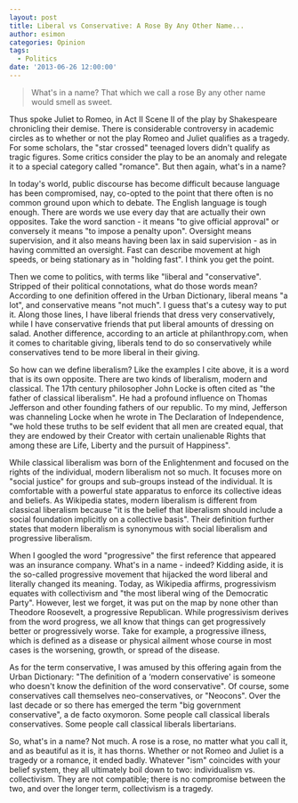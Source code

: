 ```yaml
---
layout: post
title: Liberal vs Conservative: A Rose By Any Other Name...
author: esimon
categories: Opinion
tags:
  - Politics
date: '2013-06-26 12:00:00'
---
```

> What's in a name? That which we call a rose 
> By any other name would smell as sweet. 

Thus spoke Juliet to Romeo, in Act II Scene II of the play by Shakespeare chronicling their demise. There is considerable controversy in academic circles as to whether or not the play Romeo and Juliet qualifies as a tragedy. For some scholars, the "star crossed" teenaged lovers didn't qualify as tragic figures. Some critics consider the play to be an anomaly and relegate it to a special category called "romance". But then again, what's in a name? 

In today's world, public discourse has become difficult because language has been compromised, nay, co-opted to the point that there often is no common ground upon which to debate. The English language is tough enough. There are words we use every day that are actually their own opposites. Take the word sanction - it means "to give official approval" or conversely it means "to impose a penalty upon". Oversight means supervision, and it also means having been lax in said supervision - as in having committed an oversight. Fast can describe movement at high speeds, or being stationary as in "holding fast". I think you get the point. 

Then we come to politics, with terms like "liberal and "conservative". Stripped of their political connotations, what do those words mean? According to one definition offered in the Urban Dictionary, liberal means "a lot", and conservative means "not much". I guess that's a cutesy way to put it. Along those lines, I have liberal friends that dress very conservatively, while I have conservative friends that put liberal amounts of dressing on salad. Another difference, according to an article at philanthropy.com, when it comes to charitable giving, liberals tend to do so conservatively while conservatives tend to be more liberal in their giving. 

So how can we define liberalism? Like the examples I cite above, it is a word that is its own opposite. There are two kinds of liberalism, modern and classical. The 17th century philosopher John Locke is often cited as "the father of classical liberalism". He had a profound influence on Thomas Jefferson and other founding fathers of our republic. To my mind, Jefferson was channeling Locke when he wrote in The Declaration of Independence, "we hold these truths to be self evident that all men are created equal, that they are endowed by their Creator with certain unalienable Rights that among these are Life, Liberty and the pursuit of Happiness". 

While classical liberalism was born of the Enlightenment and focused on the rights of the individual, modern liberalism not so much. It focuses more on "social justice" for groups and sub-groups instead of the individual. It is comfortable with a powerful state apparatus to enforce its collective ideas and beliefs. As Wikipedia states, modern liberalism is different from classical liberalism because "it is the belief that liberalism should include a social foundation implicitly on a collective basis". Their definition further states that modern liberalism is synonymous with social liberalism and progressive liberalism. 

When I googled the word "progressive" the first reference that appeared was an insurance company. What's in a name - indeed? Kidding aside, it is the so-called progressive movement that hijacked the word liberal and literally changed its meaning. Today, as Wikipedia affirms, progressivism equates with collectivism and "the most liberal wing of the Democratic Party". However, lest we forget, it was put on the map by none other than Theodore Roosevelt, a progressive Republican. While progressivism derives from the word progress, we all know that things can get progressively better or progressively worse. Take for example, a progressive illness, which is defined as a disease or physical ailment whose course in most cases is the worsening, growth, or spread of the disease.

As for the term conservative, I was amused by this offering again from the Urban Dictionary: "The definition of a ‘modern conservative' is someone who doesn't know the definition of the word conservative". Of course, some conservatives call themselves neo-conservatives, or "Neocons". Over the last decade or so there has emerged the term "big government conservative", a de facto oxymoron. Some people call classical liberals conservatives. Some people call classical liberals libertarians. 

So, what's in a name? Not much. A rose is a rose, no matter what you call it, and as beautiful as it is, it has thorns. Whether or not Romeo and Juliet is a tragedy or a romance, it ended badly. Whatever "ism" coincides with your belief system, they all ultimately boil down to two: individualism vs. collectivism. They are not compatible; there is no compromise between the two, and over the longer term, collectivism is a tragedy. 

